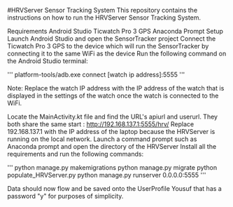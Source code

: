 #HRVServer Sensor Tracking System
This repository contains the instructions on how to run the HRVServer Sensor Tracking System.

Requirements
Android Studio
Ticwatch Pro 3 GPS
Anaconda Prompt
Setup
Launch Android Studio and open the SensorTracker project
Connect the Ticwatch Pro 3 GPS to the device which will run the SensorTracker by connecting it to the same WiFi as the device
Run the following command on the Android Studio terminal:

'''
platform-tools/adb.exe connect [watch ip address]:5555
'''

Note: Replace the watch IP address with the IP address of the watch that is displayed in the settings of the watch once the watch is connected to the WiFi.

Locate the MainActivity.kt file and find the URL's apiurl and userurl. They both share the same start : http://192.168.137.1:5555/hrv/
Replace 192.168.137.1 with the IP address of the laptop because the HRVServer is running on the local network.
Launch a command prompt such as Anaconda prompt and open the directory of the HRVServer
Install all the requirements and run the following commands:

'''
python manage.py makemigrations
python manage.py migrate
python populate_HRVServer.py
python manage.py runserver 0.0.0.0:5555
'''

Data should now flow and be saved onto the UserProfile Yousuf that has a password "y" for purposes of simplicity.
